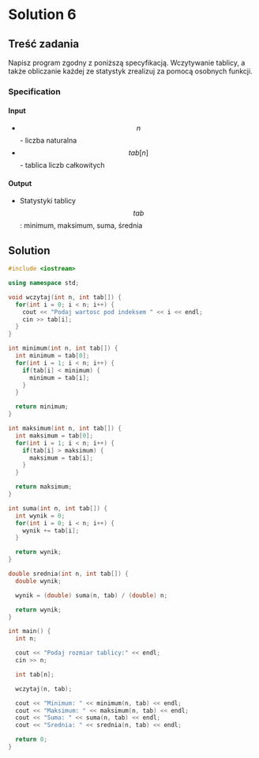 # Solution 6

## Treść zadania

Napisz program zgodny z poniższą specyfikacją. Wczytywanie tablicy, a także obliczanie każdej ze statystyk zrealizuj za pomocą osobnych funkcji.

### Specification

#### Input

* $$n$$ - liczba naturalna
* $$tab[n]$$ - tablica liczb całkowitych

#### Output

* Statystyki tablicy $$tab$$: minimum, maksimum, suma, średnia

## Solution

```cpp
#include <iostream>

using namespace std;

void wczytaj(int n, int tab[]) {
  for(int i = 0; i < n; i++) {
    cout << "Podaj wartosc pod indeksem " << i << endl;
    cin >> tab[i];
  }
}

int minimum(int n, int tab[]) {
  int minimum = tab[0];
  for(int i = 1; i < n; i++) {
    if(tab[i] < minimum) {
      minimum = tab[i];
    }
  }

  return minimum;
}

int maksimum(int n, int tab[]) {
  int maksimum = tab[0];
  for(int i = 1; i < n; i++) {
    if(tab[i] > maksimum) {
      maksimum = tab[i];
    }
  }

  return maksimum;
}

int suma(int n, int tab[]) {
  int wynik = 0;
  for(int i = 0; i < n; i++) {
    wynik += tab[i];
  }

  return wynik;
}

double srednia(int n, int tab[]) {
  double wynik;

  wynik = (double) suma(n, tab) / (double) n;

  return wynik;
}

int main() {
  int n;

  cout << "Podaj rozmiar tablicy:" << endl;
  cin >> n;

  int tab[n];

  wczytaj(n, tab);

  cout << "Minimum: " << minimum(n, tab) << endl;
  cout << "Maksimum: " << maksimum(n, tab) << endl;
  cout << "Suma: " << suma(n, tab) << endl;
  cout << "Srednia: " << srednia(n, tab) << endl;

  return 0;
} 
```
